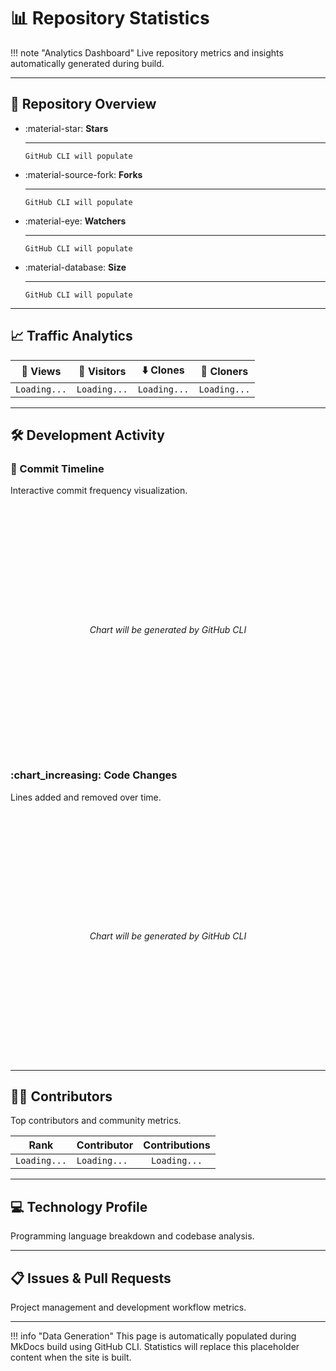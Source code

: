 # :bar_chart: Repository Statistics

!!! note "Analytics Dashboard"
    Live repository metrics and insights automatically generated during build.

---

## :rocket: Repository Overview

<div class="grid cards" markdown>

-   :material-star: **Stars**
    
    ---
    
    `GitHub CLI will populate`

-   :material-source-fork: **Forks** 
    
    ---
    
    `GitHub CLI will populate`

-   :material-eye: **Watchers**
    
    ---
    
    `GitHub CLI will populate`

-   :material-database: **Size**
    
    ---
    
    `GitHub CLI will populate`

</div>

---

## :chart_with_upwards_trend: Traffic Analytics

| :eyes: Views | :busts_in_silhouette: Visitors | :arrow_down: Clones | :bust_in_silhouette: Cloners |
|:------------:|:-------------------------------:|:-------------------:|:----------------------------:|
| `Loading...` | `Loading...` | `Loading...` | `Loading...` |

---

## :hammer_and_wrench: Development Activity

### :calendar: Commit Timeline
Interactive commit frequency visualization.

<div id="commit-activity-chart" style="height:400px; width:100%; border: 2px dashed var(--md-default-fg-color--lighter); border-radius: 8px; display: flex; align-items: center; justify-content: center;">
    <p style="color: var(--md-default-fg-color--light); font-style: italic;">Chart will be generated by GitHub CLI</p>
</div>

### :chart_increasing: Code Changes
Lines added and removed over time.

<div id="code-changes-chart" style="height:400px; width:100%; border: 2px dashed var(--md-default-fg-color--lighter); border-radius: 8px; display: flex; align-items: center; justify-content: center;">
    <p style="color: var(--md-default-fg-color--light); font-style: italic;">Chart will be generated by GitHub CLI</p>
</div>

---

## :technologist: Contributors

Top contributors and community metrics.

| Rank | Contributor | Contributions |
|:----:|-------------|:-------------:|
| `Loading...` | `Loading...` | `Loading...` |

---

## :computer: Technology Profile

Programming language breakdown and codebase analysis.

---

## :clipboard: Issues & Pull Requests

Project management and development workflow metrics.

---

!!! info "Data Generation"
    This page is automatically populated during MkDocs build using GitHub CLI.
    Statistics will replace this placeholder content when the site is built.
